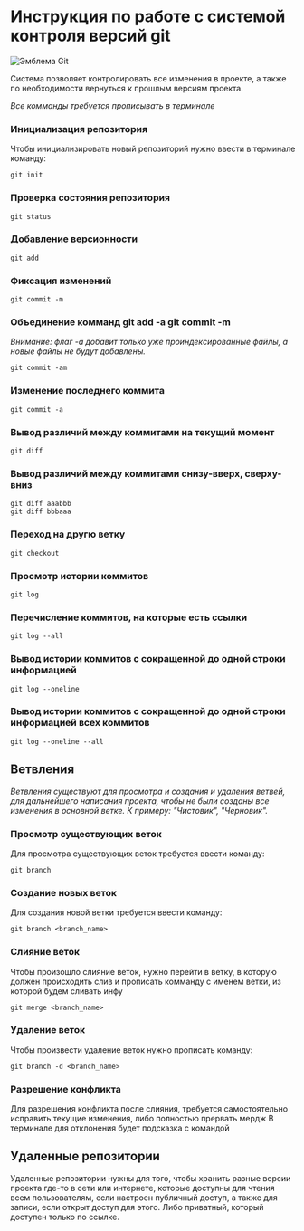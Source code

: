 # **Инструкция по работе с системой контроля версий git**

![Эмблема Git](git_original_wordmark_logo_icon_146510.png)

Система позволяет контролировать все изменения в проекте,
а также по необходимости вернуться к прошлым версиям проекта.

*Все комманды требуется прописывать в терминале*

### Инициализация репозитория

Чтобы инициализировать новый репозиторий нужно ввести в терминале команду:

    git init

### Проверка состояния репозитория

    git status

### Добавление версионности

    git add

### Фиксация изменений

    git commit -m

### Объединение комманд git add -a git commit -m
*Внимание: флаг -a добавит только уже проиндекcированные файлы, а новые файлы не будут добавлены.*

    git commit -am

### Изменение последнего коммита

    git commit -a

### Вывод различий между коммитами на текущий момент

    git diff

### Вывод различий между коммитами снизу-вверх, сверху-вниз

    git diff aaabbb
    git diff bbbaaa


### Переход на другю ветку 

    git checkout

### Просмотр истории коммитов 

    git log

### Перечисление коммитов, на которые есть ссылки

    git log --all

### Вывод истории коммитов с сокращенной до одной строки информацией

    git log --oneline

### Вывод истории коммитов с сокращенной до одной строки информацией всех коммитов

    git log --oneline --all

## Ветвления

*Ветвления существуют для просмотра и создания и удаления ветвей, для дальнейшего написания проекта,
чтобы не были созданы все изменения в основной ветке. К примеру: "Чистовик", "Черновик".*

### Просмотр существующих веток

Для просмотра существующих веток требуется ввести команду:

    git branch

### Создание новых веток

Для создания новой ветки требуется ввести команду:

    git branch <branch_name>

### Слияние веток

Чтобы произошло слияние веток, нужно перейти в ветку, в которую должен происходить слив
и прописать комманду с именем ветки, из которой будем сливать инфу

    git merge <branch_name>

### Удаление веток

Чтобы произвести удаление веток нужно прописать команду:

    git branch -d <branch_name>

### Разрешение конфликта

Для разрешения конфликта после слияния, требуется самостоятельно исправить текущие изменения, либо полностью прервать мердж
В терминале для отклонения будет подсказка с командой

## Удаленные репозитории

Удаленные репозитории нужны для того, чтобы хранить разные версии проекта где-то в сети или интернете, которые доступны для чтения всем пользователям, если настроен публичный доступ, а также для записи, если открыт доступ для этого. Либо приватный, который доступен только по ссылке.
